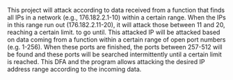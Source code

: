 This project will attack according to data received from a function that finds all IPs in a network (e.g., 176.182.2.1-10) within a certain range. When the IPs in this range run out (176.182.2.11-20), it will attack those between 11 and 20, reaching a certain limit. to go until. This attacked IP will be attacked based on data coming from a function within a certain range of open port numbers (e.g. 1-256). When these ports are finished, the ports between 257-512 will be found and these ports will be searched intermittently until a certain limit is reached. This DFA and the program allows attacking the desired IP address range according to the incoming data.
